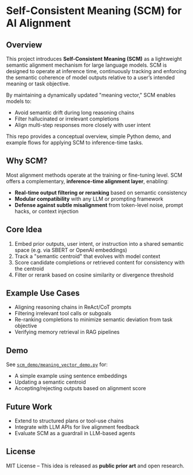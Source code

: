 # Self-Consistent Meaning (SCM) for AI Alignment

## Overview

This project introduces **Self-Consistent Meaning (SCM)** as a lightweight semantic alignment mechanism for large language models. SCM is designed to operate at inference time, continuously tracking and enforcing the semantic coherence of model outputs relative to a user’s intended meaning or task objective.

By maintaining a dynamically updated "meaning vector," SCM enables models to:
- Avoid semantic drift during long reasoning chains
- Filter hallucinated or irrelevant completions
- Align multi-step responses more closely with user intent

This repo provides a conceptual overview, simple Python demo, and example flows for applying SCM to inference-time tasks.

## Why SCM?

Most alignment methods operate at the training or fine-tuning level. SCM offers a complementary, **inference-time alignment layer**, enabling:

- **Real-time output filtering or reranking** based on semantic consistency
- **Modular compatibility** with any LLM or prompting framework
- **Defense against subtle misalignment** from token-level noise, prompt hacks, or context injection

## Core Idea

1. Embed prior outputs, user intent, or instruction into a shared semantic space (e.g. via SBERT or OpenAI embeddings)
2. Track a "semantic centroid" that evolves with model context
3. Score candidate completions or retrieved content for consistency with the centroid
4. Filter or rerank based on cosine similarity or divergence threshold

## Example Use Cases

- Aligning reasoning chains in ReAct/CoT prompts
- Filtering irrelevant tool calls or subgoals
- Re-ranking completions to minimize semantic deviation from task objective
- Verifying memory retrieval in RAG pipelines

## Demo

See [`scm_demo/meaning_vector_demo.py`](scm_demo/meaning_vector_demo.py) for:
- A simple example using sentence embeddings
- Updating a semantic centroid
- Accepting/rejecting outputs based on alignment score

## Future Work

- Extend to structured plans or tool-use chains
- Integrate with LLM APIs for live alignment feedback
- Evaluate SCM as a guardrail in LLM-based agents

## License

MIT License – This idea is released as **public prior art** and open research.
